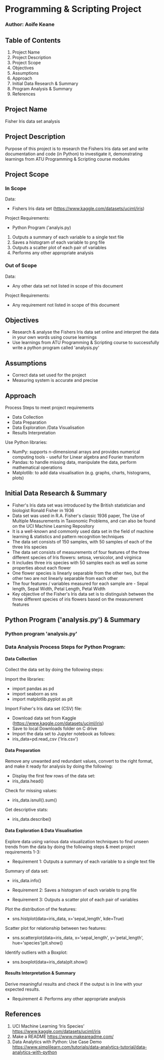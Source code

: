# Programming & Scripting Project
### Author: Aoife Keane

## Table of Contents
1. Project Name
2. Project Description
3. Project Scope
4. Objectives
5. Assumptions
6. Approach
7. Initial Data Research & Summary
8. Program Analysis & Summary
9. References

## Project Name 
Fisher Iris data set analysis

## Project Description
Purpose of this project is to research the Fishers Iris data set and write documentation and code (in Python) to investigate it, demonstrating learnings from ATU Programming & Scripting course modules 

## Project Scope
### In Scope
Data: 
* Fishers Iris data set (https://www.kaggle.com/datasets/uciml/iris) 

Project Requirements: 
* Python Program ('analyis.py)
1. Outputs a summary of each variable to a single text file 
2. Saves a histogram of each variable to png file 
3. Outputs a scatter plot of each pair of variables 
4. Performs any other appropriate analysis 

### Out of Scope
Data: 
* Any other data set not listed in scope of this document

Project Requirements: 
* Any requirement not listed in scope of this document

## Objectives
* Research & analyse the Fishers Iris data set online and interpret the data in your own words using course learnings
* Use learnings from ATU Programming & Scripting course to successfully write a python program called 'analysis.py'

## Assumptions
* Correct data set used for the project
* Measuring system is accurate and precise

## Approach 
Process Steps to meet project requirements
* Data Collection 
* Data Preparation 
* Data Exploration /Data Visualisation 
* Results Interpretation

Use Python libraries:
* NumPy: supports n-dimensional arrays and provides numerical computing tools - useful for Linear algebra and Fourier transform
* Pandas: to handle missing data, manipulate the data, perform mathematical operations
* Matplotlib: to add data visualisation (e.g. graphs, charts, histograms, plots)

## Initial Data Research & Summary
* Fisher's Iris data set was introduced by the British statistician and biologist Ronald Fisher in 1936
* Data set was used in R.A. Fisher's classic 1936 paper, The Use of Multiple Measurements in Taxonomic Problems, and can also be found on the UCI Machine Learning Repository
* It is a well-known and commonly used data set in the field of machine learning & statistics and pattern recognition techniques
* The data set consists of 150 samples, with 50 samples of each of the three Iris species
* The data set consists of measurements of four features of the three different species of Iris flowers: setosa, versicolor, and virginica 
* It includes three iris species with 50 samples each as well as some properties about each flower
* One flower species is linearly separable from the other two, but the other two are not linearly separable from each other
* The four features / variables measured for each sample are - Sepal length, Sepal Width, Petal Length, Petal Width
* Key objective of the Fisher's Iris data set is to distinguish between the three different species of iris flowers based on the measurement features

## Python Program ('analysis.py') & Summary
### Python program 'analysis.py'
###  Data Analysis Process Steps for Python Program:
#### Data Collection
Collect the data set by doing the following steps:

Import the libraries: 
* import pandas as pd
* import seaborn as sns
* import matplotlib.pyplot as plt

Import Fisher's Iris data set (CSV) file: 
* Download data set from Kaggle (https://www.kaggle.com/datasets/uciml/iris) 
* Save to local Downloads folder on C drive
* Import the data set to Jupyter notebook as follows:
* iris_data=pd.read_csv ('Iris.csv')

#### Data Preparation
Remove any unwanted and redundant values, convert to the right format, and make it ready for analysis by doing the following:

* Display the first few rows of the data set: 
* iris_data.head()

Check for missing values: 
* iris_data.isnull().sum()

Get descriptive stats:
* iris_data.describe()

#### Data Exploration & Data Visualisation
Explore data using various data visualization techniques to find unseen trends from the data by doing the following steps & meet project requirements 1-3:

* Requirement 1: Outputs a summary of each variable to a single text file

Summary of data set: 
* iris_data.info()


* Requirement 2: Saves a histogram of each variable to png file 





* Requirement 3: Outputs a scatter plot of each pair of variables 

Plot the distribution of the features: 
* sns.histplot(data=iris_data, x='sepal_length', kde=True)

Scatter plot for relationship between two features: 
* sns.scatterplot(data=iris_data, x='sepal_length', y='petal_length', hue='species')plt.show()

Identify outliers with a Boxplot: 
* sns.boxplot(data=iris_data)plt.show()

#### Results Interpretation & Summary
Derive meaningful results and check if the output is in line with your expected results.

* Requirement 4: Performs any other appropriate analysis



## References
1. UCI Machine Learning ‘Iris Species’ https://www.kaggle.com/datasets/uciml/iris
2. Make a README https://www.makeareadme.com/ 
3. Data Analytics with Python: Use Case Demo https://www.simplilearn.com/tutorials/data-analytics-tutorial/data-analytics-with-python
